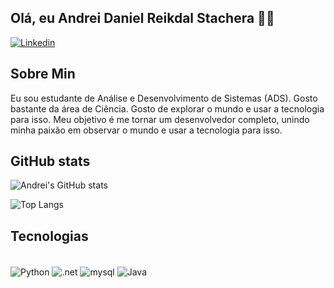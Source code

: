 ## Olá, eu Andrei Daniel Reikdal Stachera 👋🏽
[![Linkedin](https://img.shields.io/badge/LinkedIn-0077B5?style=for-the-badge&logo=linkedin&logoColor=white)](https://www.linkedin.com/in/andrei-daniel-reikdal-stachera-66a3a117a/)
## Sobre Min
Eu sou estudante de Análise e Desenvolvimento de Sistemas (ADS). Gosto bastante da área de Ciência. Gosto de explorar o mundo e usar a tecnologia para isso. Meu objetivo é me tornar um desenvolvedor completo, unindo minha paixão em observar o mundo e usar a tecnologia para isso.


## GitHub stats
![Andrei's GitHub stats](https://github-readme-stats.vercel.app/api?username=AndreiReikdal&bg_color=000&border_color=30A3DC&title_color=E94D5F&text_color=FFF)

![Top Langs](https://github-readme-stats-git-masterrstaa-rickstaa.vercel.app/api/top-langs/?username=AndreiReikdal&bg_color=000&border_color=30A3DC&title_color=E94D5F&text_color=FFF)


## Tecnologias 

<div style="display: inline_block: "><br/>
 
<img align="center" alt="Python" src="https://img.shields.io/badge/python-3670A0?style=for-the-badge&logo=python&logoColor=white"/>
<img align="center" alt=".net" src="https://img.shields.io/badge/.NET-5C2D91?style=for-the-badge&logo=.net&logoColor=white"/>
<img align="center" alt="mysql" src="https://img.shields.io/badge/MySQL-00000F?style=for-the-badge&logo=mysql&logoColor=white"/>
<img align="center" alt="Java" src="https://img.shields.io/badge/java-%23ED8B00.svg?style=for-the-badge&logo=openjdk&logoColor=white"/> 

</div>
<br/>


